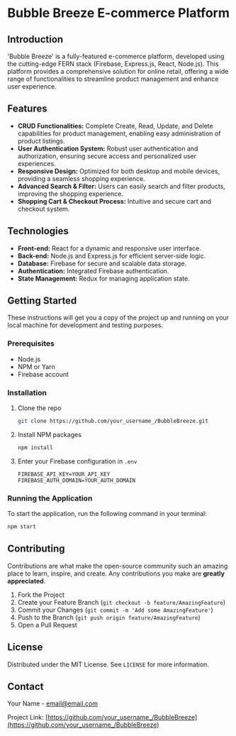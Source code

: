
# Bubble Breeze E-commerce Platform

## Introduction
'Bubble Breeze' is a fully-featured e-commerce platform, developed using the cutting-edge FERN stack (Firebase, Express.js, React, Node.js). This platform provides a comprehensive solution for online retail, offering a wide range of functionalities to streamline product management and enhance user experience.

## Features
- **CRUD Functionalities:** Complete Create, Read, Update, and Delete capabilities for product management, enabling easy administration of product listings.
- **User Authentication System:** Robust user authentication and authorization, ensuring secure access and personalized user experiences.
- **Responsive Design:** Optimized for both desktop and mobile devices, providing a seamless shopping experience.
- **Advanced Search & Filter:** Users can easily search and filter products, improving the shopping experience.
- **Shopping Cart & Checkout Process:** Intuitive and secure cart and checkout system.

## Technologies
- **Front-end:** React for a dynamic and responsive user interface.
- **Back-end:** Node.js and Express.js for efficient server-side logic.
- **Database:** Firebase for secure and scalable data storage.
- **Authentication:** Integrated Firebase authentication.
- **State Management:** Redux for managing application state.

## Getting Started
These instructions will get you a copy of the project up and running on your local machine for development and testing purposes.

### Prerequisites
- Node.js
- NPM or Yarn
- Firebase account

### Installation
1. Clone the repo
   ```bash
   git clone https://github.com/your_username_/BubbleBreeze.git
   ```
2. Install NPM packages
   ```bash
   npm install
   ```
3. Enter your Firebase configuration in `.env`
   ```
   FIREBASE_API_KEY=YOUR_API_KEY
   FIREBASE_AUTH_DOMAIN=YOUR_AUTH_DOMAIN
   ```

### Running the Application
To start the application, run the following command in your terminal:
```bash
npm start
```

## Contributing
Contributions are what make the open-source community such an amazing place to learn, inspire, and create. Any contributions you make are **greatly appreciated**.

1. Fork the Project
2. Create your Feature Branch (`git checkout -b feature/AmazingFeature`)
3. Commit your Changes (`git commit -m 'Add some AmazingFeature'`)
4. Push to the Branch (`git push origin feature/AmazingFeature`)
5. Open a Pull Request

## License
Distributed under the MIT License. See `LICENSE` for more information.

## Contact
Your Name - [email@email.com](mailto:email@email.com)

Project Link: [https://github.com/your_username_/BubbleBreeze](https://github.com/your_username_/BubbleBreeze)
